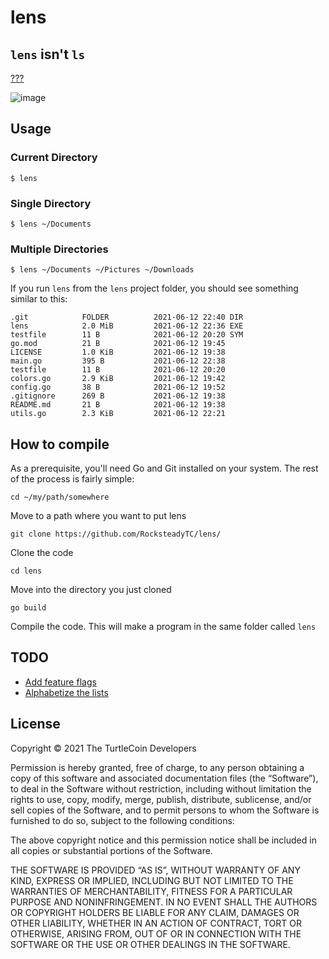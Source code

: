 # lens
## `lens` isn't `ls`

[???](https://github.com/RocksteadyTC/lens/issues/4)


![image](https://user-images.githubusercontent.com/34389545/121794829-11abb080-cbd1-11eb-9a94-72772747c87b.png)


## Usage

### Current Directory

```
$ lens
```

### Single Directory

```
$ lens ~/Documents
```

### Multiple Directories

```
$ lens ~/Documents ~/Pictures ~/Downloads
```

If you run `lens` from the `lens` project folder, you should see something similar to this:

```
.git            FOLDER          2021-06-12 22:40 DIR
lens            2.0 MiB         2021-06-12 22:36 EXE
testfile        11 B            2021-06-12 20:20 SYM
go.mod          21 B            2021-06-12 19:45
LICENSE         1.0 KiB         2021-06-12 19:38
main.go         395 B           2021-06-12 22:38
testfile        11 B            2021-06-12 20:20
colors.go       2.9 KiB         2021-06-12 19:42
config.go       38 B            2021-06-12 19:52
.gitignore      269 B           2021-06-12 19:38
README.md       21 B            2021-06-12 19:38
utils.go        2.3 KiB         2021-06-12 22:21
```

## How to compile

As a prerequisite, you'll need Go and Git installed on your system. The rest of the process is fairly simple:

```
cd ~/my/path/somewhere
```
Move to a path where you want to put lens

```
git clone https://github.com/RocksteadyTC/lens/
```
Clone the code

```
cd lens
```
Move into the directory you just cloned

```
go build
```
Compile the code. This will make a program in the same folder called `lens`


## TODO

- [Add feature flags](https://github.com/RocksteadyTC/lens/issues/3)
- [Alphabetize the lists](https://github.com/RocksteadyTC/lens/issues/2)

## License

Copyright © 2021 The TurtleCoin Developers

Permission is hereby granted, free of charge, to any person obtaining a copy of this software and associated documentation files (the “Software”), to deal in the Software without restriction, including without limitation the rights to use, copy, modify, merge, publish, distribute, sublicense, and/or sell copies of the Software, and to permit persons to whom the Software is furnished to do so, subject to the following conditions:

The above copyright notice and this permission notice shall be included in all copies or substantial portions of the Software.

THE SOFTWARE IS PROVIDED “AS IS”, WITHOUT WARRANTY OF ANY KIND, EXPRESS OR IMPLIED, INCLUDING BUT NOT LIMITED TO THE WARRANTIES OF MERCHANTABILITY, FITNESS FOR A PARTICULAR PURPOSE AND NONINFRINGEMENT. IN NO EVENT SHALL THE AUTHORS OR COPYRIGHT HOLDERS BE LIABLE FOR ANY CLAIM, DAMAGES OR OTHER LIABILITY, WHETHER IN AN ACTION OF CONTRACT, TORT OR OTHERWISE, ARISING FROM, OUT OF OR IN CONNECTION WITH THE SOFTWARE OR THE USE OR OTHER DEALINGS IN THE SOFTWARE.
